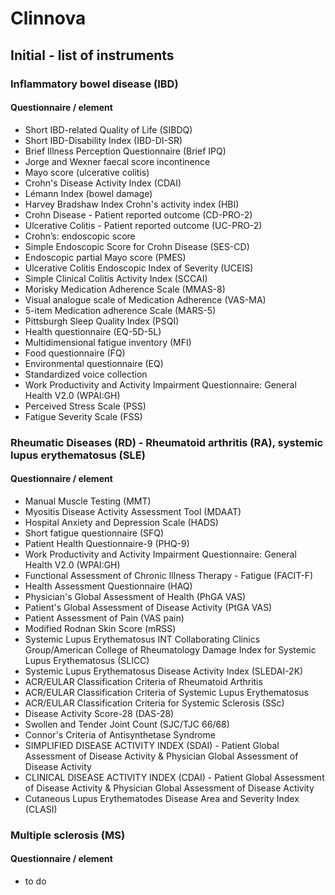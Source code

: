 # Clinnova

## Initial - list of instruments

### Inflammatory bowel disease (IBD)
#### Questionnaire / element
- Short IBD-related Quality of Life (SIBDQ)
- Short IBD-Disability Index (IBD-DI-SR) 
- Brief Illness Perception Questionnaire (Brief IPQ) 
- Jorge and Wexner faecal score incontinence
- Mayo score (ulcerative colitis)
- Crohn's Disease Activity Index (CDAI)
- Lémann Index (bowel damage)
- Harvey Bradshaw Index Crohn's activity index (HBI)
- Crohn Disease - Patient reported outcome (CD-PRO-2)
- Ulcerative Colitis - Patient reported outcome (UC-PRO-2)
- Crohn’s: endoscopic score
- Simple Endoscopic Score for Crohn Disease (SES-CD)
- Endoscopic partial Mayo score (PMES)
- Ulcerative Colitis Endoscopic Index of Severity (UCEIS)
- Simple Clinical Colitis Activity Index (SCCAI)
- Morisky Medication Adherence Scale (MMAS-8)
- Visual analogue scale of Medication Adherence (VAS-MA)
- 5-item Medication adherence Scale (MARS-5)
- Pittsburgh Sleep Quality Index (PSQI)
- Health questionnaire (EQ-5D-5L)
- Multidimensional fatigue inventory (MFI)
- Food questionnaire (FQ)
- Environmental questionnaire (EQ)
- Standardized voice collection
- Work Productivity and Activity Impairment Questionnaire: General Health V2.0 (WPAI:GH)
- Perceived Stress Scale (PSS)
- Fatigue Severity Scale (FSS)

### Rheumatic Diseases (RD) - Rheumatoid arthritis (RA), systemic lupus erythematosus (SLE)
#### Questionnaire / element
- Manual Muscle Testing (MMT)
- Myositis Disease Activity Assessment Tool (MDAAT)
- Hospital Anxiety and Depression Scale (HADS)
- Short fatigue questionnaire (SFQ)
- Patient Health Questionnaire-9 (PHQ-9)
- Work Productivity and Activity Impairment Questionnaire: General Health V2.0 (WPAI:GH)
- Functional Assessment of Chronic Illness Therapy - Fatigue (FACIT-F)
- Health Assessment Questionnaire (HAQ)
- Physician's Global Assessment of Health (PhGA VAS)
- Patient's Global Assessment of Disease Activity (PtGA VAS)
- Patient Assessment of Pain (VAS pain)
- Modified Rodnan Skin Score (mRSS)
- Systemic Lupus Erythematosus INT Collaborating Clinics Group/American College of Rheumatology Damage Index for Systemic Lupus Erythematosus (SLICC)
- Systemic Lupus Erythematosus Disease Activity Index (SLEDAI-2K)
- ACR/EULAR Classification Criteria of Rheumatoid Arthritis
- ACR/EULAR Classification Criteria of Systemic Lupus Erythematosus
- ACR/EULAR Classification Criteria for Systemic Sclerosis (SSc)
- Disease Activity Score-28 (DAS-28)
- Swollen and Tender Joint Count (SJC/TJC 66/68)
- Connor's Criteria of Antisynthetase Syndrome
- SIMPLIFIED DISEASE ACTIVITY INDEX (SDAI) - Patient Global Assessment of Disease Activity & Physician Global Assessment of Disease Activity
- CLINICAL DISEASE ACTIVITY INDEX (CDAI) - Patient Global Assessment of Disease Activity & Physician Global Assessment of Disease Activity
- Cutaneous Lupus Erythematodes Disease Area and Severity Index (CLASI)




### Multiple sclerosis (MS)
#### Questionnaire / element
- to do
